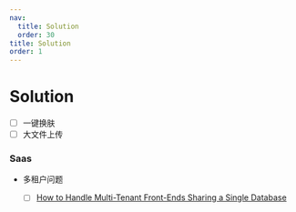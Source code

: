 ```yaml
---
nav:
  title: Solution
  order: 30
title: Solution
order: 1
---
```


# Solution

- [ ] 一键换肤
- [ ] 大文件上传

### Saas

- 多租户问题
  - [ ] [How to Handle Multi-Tenant Front-Ends Sharing a Single Database](https://javascript.plainenglish.io/how-to-handle-multi-tenant-front-ends-sharing-a-single-database-1db9c74c216e)

